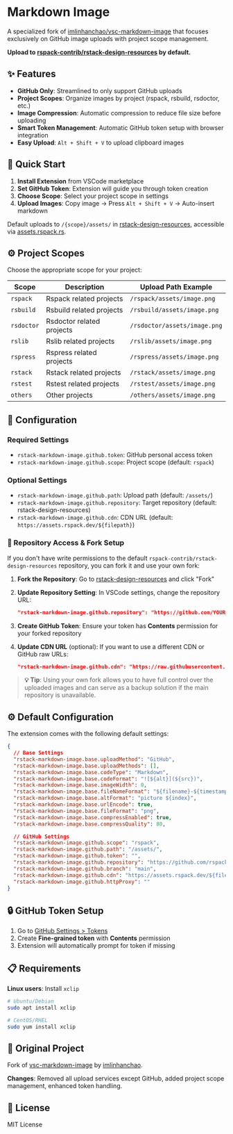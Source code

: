 # Markdown Image

A specialized fork of [imlinhanchao/vsc-markdown-image](https://github.com/imlinhanchao/vsc-markdown-image) that focuses exclusively on GitHub image uploads with project scope management.

**Upload to [rspack-contrib/rstack-design-resources](https://github.com/rspack-contrib/rstack-design-resources) by default.**

## ✨ Features

- **GitHub Only**: Streamlined to only support GitHub uploads
- **Project Scopes**: Organize images by project (rspack, rsbuild, rsdoctor, etc.)
- **Image Compression**: Automatic compression to reduce file size before uploading
- **Smart Token Management**: Automatic GitHub token setup with browser integration
- **Easy Upload**: `Alt + Shift + V` to upload clipboard images

## 🚀 Quick Start

1. **Install Extension** from VSCode marketplace
2. **Set GitHub Token**: Extension will guide you through token creation
3. **Choose Scope**: Select your project scope in settings
4. **Upload Images**: Copy image → Press `Alt + Shift + V` → Auto-insert markdown

Default uploads to `/{scope}/assets/` in [rstack-design-resources](https://github.com/rspack-contrib/rstack-design-resources), accessible via [assets.rspack.rs](https://assets.rspack.rs).

## ⚙️ Project Scopes

Choose the appropriate scope for your project:

| Scope      | Description               | Upload Path Example          |
| ---------- | ------------------------- | ---------------------------- |
| `rspack`   | Rspack related projects   | `/rspack/assets/image.png`   |
| `rsbuild`  | Rsbuild related projects  | `/rsbuild/assets/image.png`  |
| `rsdoctor` | Rsdoctor related projects | `/rsdoctor/assets/image.png` |
| `rslib`    | Rslib related projects    | `/rslib/assets/image.png`    |
| `rspress`  | Rspress related projects  | `/rspress/assets/image.png`  |
| `rstack`   | Rstack related projects   | `/rstack/assets/image.png`   |
| `rstest`   | Rstest related projects   | `/rstest/assets/image.png`   |
| `others`   | Other projects            | `/others/assets/image.png`   |

## 🔧 Configuration

### Required Settings

- `rstack-markdown-image.github.token`: GitHub personal access token
- `rstack-markdown-image.github.scope`: Project scope (default: `rspack`)

### Optional Settings

- `rstack-markdown-image.github.path`: Upload path (default: `/assets/`)
- `rstack-markdown-image.github.repository`: Target repository (default: rstack-design-resources)
- `rstack-markdown-image.github.cdn`: CDN URL (default: `https://assets.rspack.dev/${filepath}`)

### 🔐 Repository Access & Fork Setup

If you don't have write permissions to the default `rspack-contrib/rstack-design-resources` repository, you can fork it and use your own fork:

1. **Fork the Repository**: Go to [rstack-design-resources](https://github.com/rspack-contrib/rstack-design-resources) and click "Fork"

2. **Update Repository Setting**: In VSCode settings, change the repository URL:

   ```json
   "rstack-markdown-image.github.repository": "https://github.com/YOUR_USERNAME/rstack-design-resources"
   ```

3. **Create GitHub Token**: Ensure your token has **Contents** permission for your forked repository

4. **Update CDN URL** (optional): If you want to use a different CDN or GitHub raw URLs:
   ```json
   "rstack-markdown-image.github.cdn": "https://raw.githubusercontent.com/YOUR_USERNAME/rstack-design-resources/main/${filepath}"
   ```

> **💡 Tip**: Using your own fork allows you to have full control over the uploaded images and can serve as a backup solution if the main repository is unavailable.

## ⚙️ Default Configuration

The extension comes with the following default settings:

```json
{
  // Base Settings
  "rstack-markdown-image.base.uploadMethod": "GitHub",
  "rstack-markdown-image.base.uploadMethods": [],
  "rstack-markdown-image.base.codeType": "Markdown",
  "rstack-markdown-image.base.codeFormat": "![${alt}](${src})",
  "rstack-markdown-image.base.imageWidth": 0,
  "rstack-markdown-image.base.fileNameFormat": "${filename}-${timestamp}",
  "rstack-markdown-image.base.altFormat": "picture ${index}",
  "rstack-markdown-image.base.urlEncode": true,
  "rstack-markdown-image.base.fileFormat": "png",
  "rstack-markdown-image.base.compressEnabled": true,
  "rstack-markdown-image.base.compressQuality": 80,

  // GitHub Settings
  "rstack-markdown-image.github.scope": "rspack",
  "rstack-markdown-image.github.path": "/assets/",
  "rstack-markdown-image.github.token": "",
  "rstack-markdown-image.github.repository": "https://github.com/rspack-contrib/rstack-design-resources",
  "rstack-markdown-image.github.branch": "main",
  "rstack-markdown-image.github.cdn": "https://assets.rspack.dev/${filepath}",
  "rstack-markdown-image.github.httpProxy": ""
}
```

## 🔒 GitHub Token Setup

1. Go to [GitHub Settings > Tokens](https://github.com/settings/personal-access-tokens/new)
2. Create **Fine-grained token** with **Contents** permission
3. Extension will automatically prompt for token if missing

## 📋 Requirements

**Linux users**: Install `xclip`

```bash
# Ubuntu/Debian
sudo apt install xclip

# CentOS/RHEL
sudo yum install xclip
```

## 📜 Original Project

Fork of [vsc-markdown-image](https://github.com/imlinhanchao/vsc-markdown-image) by [imlinhanchao](https://github.com/imlinhanchao).

**Changes**: Removed all upload services except GitHub, added project scope management, enhanced token handling.

## 📄 License

MIT License
